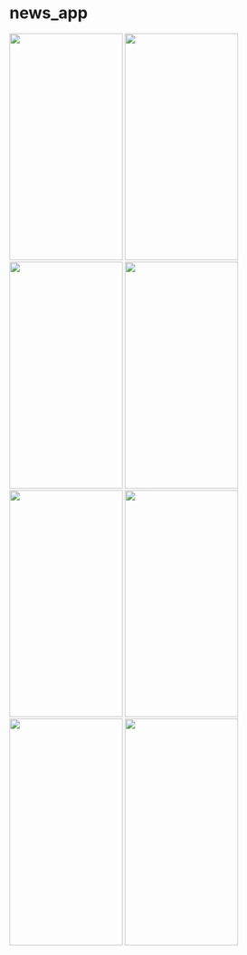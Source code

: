 # news_app
<img src="https://github.com/Muneef-Nk/flutter_news_app/assets/92105703/addb9b56-3988-4ec4-b8e4-d877a2f70ec3" width="200" height="400"/>
<img src="https://github.com/Muneef-Nk/flutter_news_app/assets/92105703/e2fc15e6-23a1-409b-b3b6-25dbb231081f" width="200" height="400"/>
<img src="https://github.com/Muneef-Nk/flutter_news_app/assets/92105703/2f2bbfe1-86f8-437c-ae6d-8fb6f3c1dee9" width="200" height="400"/>
<img src="https://github.com/Muneef-Nk/flutter_news_app/assets/92105703/79ceae7d-a24f-4436-9a3c-1dce3e28d7aa" width="200" height="400"/>
<img src="https://github.com/Muneef-Nk/flutter_news_app/assets/92105703/36825451-bc21-41da-a706-a6fea361f2a5" width="200" height="400"/>
<img src="https://github.com/Muneef-Nk/flutter_news_app/assets/92105703/c0a40b72-26c2-409a-a266-773d8aece452" width="200" height="400"/>

<img src="https://github.com/Muneef-Nk/flutter_news_app/assets/92105703/39aac4d3-6e0f-4569-9a86-39d0f020cefd" width="200" height="400"/>

<img src="https://github.com/Muneef-Nk/flutter_news_app/assets/92105703/6b90d93f-5ec2-4e60-bb97-06cef090f02b" width="200" height="400"/>

